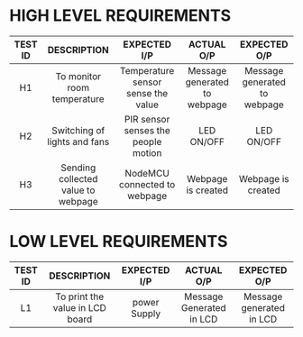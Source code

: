 # HIGH LEVEL REQUIREMENTS

| TEST ID | DESCRIPTION | EXPECTED I/P | ACTUAL O/P | EXPECTED O/P |
| :------------:  | :------------------: | :------------------: | :-----------------: | :-------------------: |
| H1               | To monitor room temperature | Temperature sensor sense the value | Message generated to webpage | Message generated to webpage |
| H2               | Switching of lights and fans  | PIR sensor senses the people motion | LED ON/OFF | LED ON/OFF |
| H3               | Sending collected value to webpage | NodeMCU connected to webpage | Webpage is created | Webpage is created |





# LOW LEVEL REQUIREMENTS
| TEST ID | DESCRIPTION | EXPECTED I/P | ACTUAL O/P | EXPECTED O/P |
| :------------:  | :------------------: | :------------------: | :-----------------: | :-------------------: |
| L1               | To print the value in LCD board | power Supply | Message Generated in LCD | Message generated in LCD |




